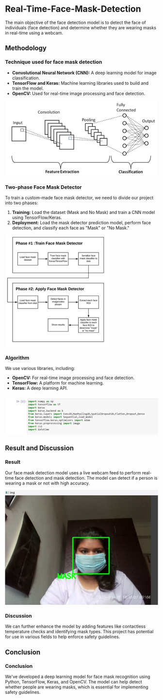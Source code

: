 # Real-Time-Face-Mask-Detection


The main objective of the face detection model is to detect the face of individuals (face detection) and determine whether they are wearing masks in real-time using a webcam.

## Methodology

### Technique used for face mask detection

- **Convolutional Neural Network (CNN):** A deep learning model for image classification.
- **TensorFlow and Keras:** Machine learning libraries used to build and train the model.
- **OpenCV:** Used for real-time image processing and face detection.

![CNN Architecture](Picture1.png)

### Two-phase Face Mask Detector

To train a custom-made face mask detector, we need to divide our project into two phases:

1. **Training:** Load the dataset (Mask and No Mask) and train a CNN model using TensorFlow/Keras.
2. **Deployment:** Load the mask detector prediction model, perform face detection, and classify each face as "Mask" or "No Mask."

![Phases](Picture2.png)

### Algorithm

We use various libraries, including:

- **OpenCV:** For real-time image processing and face detection.
- **TensorFlow:** A platform for machine learning.
- **Keras:** A deep learning API.

![Algorithm](Picture3.png)

## Result and Discussion

### Result

Our face mask detection model uses a live webcam feed to perform real-time face detection and mask detection. The model can detect if a person is wearing a mask or not with high accuracy.

![Mask Detection Result](Picture9.png)

### Discussion

We can further enhance the model by adding features like contactless temperature checks and identifying mask types. This project has potential for use in various fields to help enforce safety guidelines.

## Conclusion 

### Conclusion

We've developed a deep learning model for face mask recognition using Python, TensorFlow, Keras, and OpenCV. The model can help detect whether people are wearing masks, which is essential for implementing safety guidelines.



